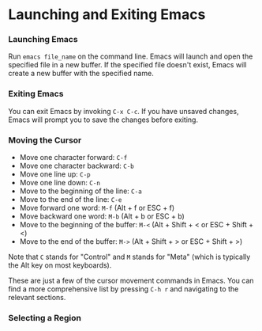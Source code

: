 # Launching and Exiting Emacs

### Launching Emacs

Run `emacs file_name` on the command line. Emacs will launch and open the specified file in a new buffer. If the specified file doesn't exist, Emacs will create a new buffer with the specified name.

### Exiting Emacs

You can exit Emacs by invoking `C-x C-c`. If you have unsaved changes, Emacs will prompt you to save the changes before exiting.

### Moving the Cursor

* Move one character forward: `C-f`&#x20;
* Move one character backward: `C-b`&#x20;
* Move one line up: `C-p`&#x20;
* Move one line down: `C-n`&#x20;
* Move to the beginning of the line: `C-a`&#x20;
* Move to the end of the line: `C-e`&#x20;
* Move forward one word: `M-f` (Alt + f or ESC + f)
* Move backward one word: `M-b` (Alt + b or ESC + b)
* Move to the beginning of the buffer: `M-<` (Alt + Shift + < or ESC + Shift + <)
* Move to the end of the buffer: `M->` (Alt + Shift + > or ESC + Shift + >)

Note that `C` stands for "Control" and `M` stands for "Meta" (which is typically the Alt key on most keyboards).

These are just a few of the cursor movement commands in Emacs. You can find a more comprehensive list by pressing `C-h r` and navigating to the relevant sections.

### Selecting a Region

